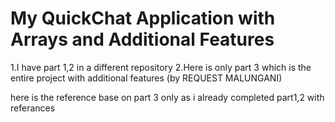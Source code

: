 # My QuickChat Application with Arrays and Additional Features

1.I have part 1,2 in a different repository
2.Here is only part 3 which is the entire project with additional features
(by REQUEST MALUNGANI)


here is the reference base on part 3 only as  i already completed part1,2 with referances 
